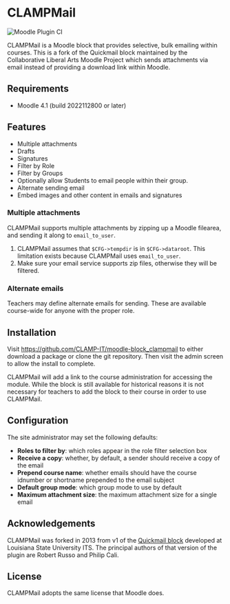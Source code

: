 # CLAMPMail

![Moodle Plugin CI](https://github.com/CLAMP-IT/moodle-block_clampmail/workflows/Moodle%20Plugin%20CI/badge.svg)

CLAMPMail is a Moodle block that provides selective, bulk emailing within courses. This is a fork of the Quickmail block maintained by the Collaborative Liberal Arts Moodle Project which sends attachments via email instead of providing a download link within Moodle.

## Requirements

- Moodle 4.1 (build 2022112800 or later)

## Features

* Multiple attachments
* Drafts
* Signatures
* Filter by Role
* Filter by Groups
* Optionally allow Students to email people within their group.
* Alternate sending email
* Embed images and other content in emails and signatures

### Multiple attachments

CLAMPMail supports multiple attachments by zipping up a Moodle filearea, and
sending it along to `email_to_user`.

1. CLAMPMail assumes that `$CFG->tempdir` is in `$CFG->dataroot`. This
limitation exists because CLAMPMail uses `email_to_user`.
2. Make sure your email service supports zip files, otherwise they will be filtered.

### Alternate emails

Teachers may define alternate emails for sending. These are available course-wide for anyone with the proper role.

## Installation

Visit <https://github.com/CLAMP-IT/moodle-block_clampmail> to either download a package or clone the git repository. Then visit the admin screen to allow the install to complete.

CLAMPMail will add a link to the course administration for accessing the module. While the block is still available for historical reasons it is not necessary for teachers to add the block to their course in order to use CLAMPMail.

## Configuration

The site administrator may set the following defaults:

* **Roles to filter by**: which roles appear in the role filter selection box
* **Receive a copy**: whether, by default, a sender should receive a copy of the email
* **Prepend course name**: whether emails should have the course idnumber or shortname prepended to the email subject
* **Default group mode**: which group mode to use by default
* **Maximum attachment size**: the maximum attachment size for a single email

## Acknowledgements

CLAMPMail was forked in 2013 from v1 of the [Quickmail block](https://github.com/lsuits/quickmail) developed at Louisiana State University ITS. The principal authors of that version of the plugin are Robert Russo and Philip Cali.

## License

CLAMPMail adopts the same license that Moodle does.

